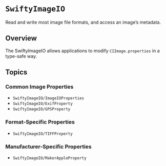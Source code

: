 # ``SwiftyImageIO``

Read and write most image file formats, and access an image’s metadata.

## Overview

The SwiftyImageIO allows applications to modify `CIImage.properties` in a type-safe way.

## Topics

### Common Image Properties

- ``SwiftyImageIO/ImageIOProperties``
- ``SwiftyImageIO/ExifProperty``
- ``SwiftyImageIO/GPSProperty``

### Format-Specific Properties

- ``SwiftyImageIO/TIFFProperty``

### Manufacturer-Specific Properties

- ``SwiftyImageIO/MakerAppleProperty``
